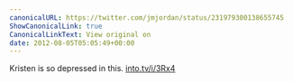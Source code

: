 ```yaml
---
canonicalURL: https://twitter.com/jmjordan/status/231979300138655745
ShowCanonicalLink: true
CanonicalLinkText: View original on
date: 2012-08-05T05:05:49+00:00
---
```

Kristen is so depressed in this. [into.tv/i/3Rx4](http://into.tv/i/3Rx4)